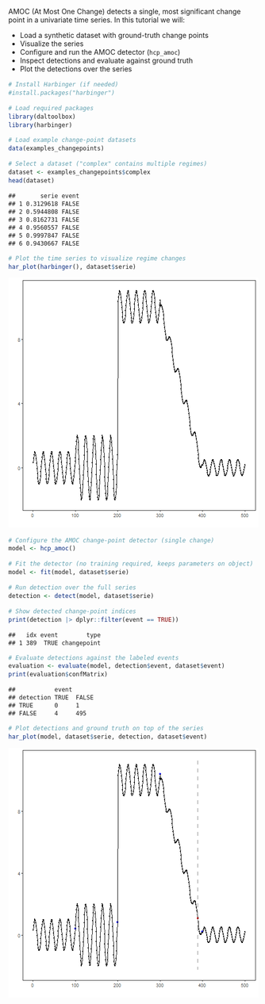 AMOC (At Most One Change) detects a single, most significant change point in a univariate time series. In this tutorial we will:

- Load a synthetic dataset with ground-truth change points
- Visualize the series
- Configure and run the AMOC detector (`hcp_amoc`)
- Inspect detections and evaluate against ground truth
- Plot the detections over the series


``` r
# Install Harbinger (if needed)
#install.packages("harbinger")
```


``` r
# Load required packages
library(daltoolbox)
library(harbinger) 
```


``` r
# Load example change-point datasets
data(examples_changepoints)
```


``` r
# Select a dataset ("complex" contains multiple regimes)
dataset <- examples_changepoints$complex
head(dataset)
```

```
##       serie event
## 1 0.3129618 FALSE
## 2 0.5944808 FALSE
## 3 0.8162731 FALSE
## 4 0.9560557 FALSE
## 5 0.9997847 FALSE
## 6 0.9430667 FALSE
```


``` r
# Plot the time series to visualize regime changes
har_plot(harbinger(), dataset$serie)
```

![plot of chunk unnamed-chunk-5](fig/hcp_amoc/unnamed-chunk-5-1.png)


``` r
# Configure the AMOC change-point detector (single change)
model <- hcp_amoc()
```


``` r
# Fit the detector (no training required, keeps parameters on object)
model <- fit(model, dataset$serie)
```


``` r
# Run detection over the full series
detection <- detect(model, dataset$serie)
```


``` r
# Show detected change-point indices
print(detection |> dplyr::filter(event == TRUE))
```

```
##   idx event        type
## 1 389  TRUE changepoint
```


``` r
# Evaluate detections against the labeled events
evaluation <- evaluate(model, detection$event, dataset$event)
print(evaluation$confMatrix)
```

```
##           event      
## detection TRUE  FALSE
## TRUE      0     1    
## FALSE     4     495
```


``` r
# Plot detections and ground truth on top of the series
har_plot(model, dataset$serie, detection, dataset$event)
```

![plot of chunk unnamed-chunk-11](fig/hcp_amoc/unnamed-chunk-11-1.png)

